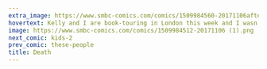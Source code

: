 ```yaml
---
extra_image: https://www.smbc-comics.com/comics/1509984560-20171106after.png
hovertext: Kelly and I are book-touring in London this week and I wasn't able to quite get a buffer together. So, you will have to suffer through a week of actually good artwork by the astonishing Abby Howard.
image: https://www.smbc-comics.com/comics/1509984512-20171106 (1).png
next_comic: kids-2
prev_comic: these-people
title: Death
---
```



